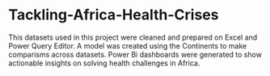 # Tackling-Africa-Health-Crises
This datasets used in this project were cleaned and prepared on Excel and Power Query Editor. A model was created using the Continents to make comparisms across datasets. Power Bi dashboards were generated to show actionable insights on solving health challenges in Africa.
